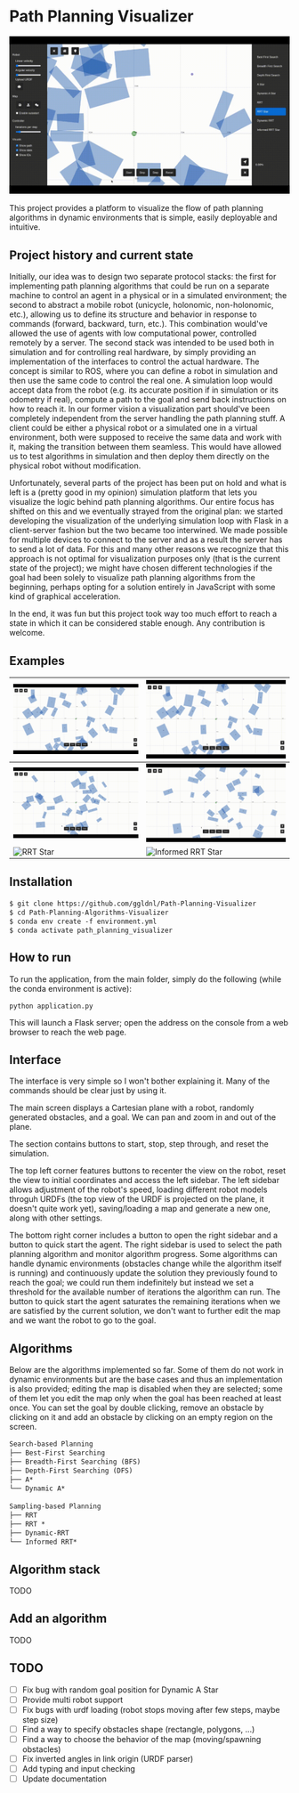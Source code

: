 # Path Planning Visualizer

![Preview](media/preview.gif)

This project provides a platform to visualize the flow of path planning algorithms in dynamic environments that is simple, easily deployable and intuitive.

## Project history and current state

Initially, our idea was to design two separate protocol stacks: the first for implementing path planning algorithms that could be run on a separate machine to control an agent in a physical or in a simulated environment; the second to abstract a mobile robot (unicycle, holonomic, non-holonomic, etc.), allowing us to define its structure and behavior in response to commands (forward, backward, turn, etc.). This combination would've allowed the use of agents with low computational power, controlled remotely by a server. The second stack was intended to be used both in simulation and for controlling real hardware, by simply providing an implementation of the interfaces to control the actual hardware. The concept is similar to ROS, where you can define a robot in simulation and then use the same code to control the real one. A simulation loop would accept data from the robot (e.g. its accurate position if in simulation or its odometry if real), compute a path to the goal and send back instructions on how to reach it. 
In our former vision a visualization part should've been completely independent from the server handling the path planning stuff. A client could be either a physical robot or a simulated one in a virtual environment, both were supposed to receive the same data and work with it, making the transition between them seamless. This would have allowed us to test algorithms in simulation and then deploy them directly on the physical robot without modification.

Unfortunately, several parts of the project has been put on hold and what is left is a (pretty good in my opinion) simulation platform that lets you visualize the logic behind path planning algorithms. Our entire focus has shifted on this and we eventually strayed from the original plan: we started developing the visualization of the underlying simulation loop with Flask in a client-server fashion but the two became too interwined. We made possible for multiple devices to connect to the server and as a result the server has to send a lot of data. For this and many other reasons we recognize that this approach is not optimal for visualization purposes only (that is the current state of the project); we might have chosen different technologies if the goal had been solely to visualize path planning algorithms from the beginning, perhaps opting for a solution entirely in JavaScript with some kind of graphical acceleration. 

In the end, it was fun but this project took way too much effort to reach a state in which it can be considered stable enough. Any contribution is welcome.

## Examples

| ![BFS](media/bfs.gif) | ![A Star](media/a_star.gif) |
|-----------------------|-----------------------------|
| ![Dynamic A Star](media/dynamic_a_star.gif) | ![RRT](media/rrt.gif) |
| ![RRT Star](media/rrt_star.gif) | ![Informed RRT Star](media/informed_rrt_star.gif) |

## Installation

    $ git clone https://github.com/ggldnl/Path-Planning-Visualizer
    $ cd Path-Planning-Algorithms-Visualizer
    $ conda env create -f environment.yml
    $ conda activate path_planning_visualizer

## How to run

To run the application, from the main folder, simply do the following (while the conda environment is active):

```
python application.py
```

This will launch a Flask server; open the address on the console from a web browser to reach the web page.

## Interface 

The interface is very simple so I won't bother explaining it. Many of the commands should be clear just by using it.

The main screen displays a Cartesian plane with a robot, randomly generated obstacles, and a goal. We can pan and zoom in and out of the plane.

The section contains buttons to start, stop, step through, and reset the simulation.

The top left corner features buttons to recenter the view on the robot, reset the view to initial coordinates and access the left sidebar. The left sidebar allows adjustment of the robot's speed, loading different robot models throguh URDFs (the top view of the URDF is projected on the plane, it doesn't quite work yet), saving/loading a map and generate a new one, along with other settings.

The bottom right corner includes a button to open the right sidebar and a button to quick start the agent. The right sidebar is used to select the path planning algorithm and monitor algorithm progress. Some algorithms can handle dynamic environments (obstacles change while the algorithm itself is running) and continuously update the solution they previously found to reach the goal; we could run them indefinitely but instead we set a threshold for the available number of iterations the algorithm can run. The button to quick start the agent saturates the remaining iterations when we are satisfied by the current solution, we don't want to further edit the map and we want the robot to go to the goal.

## Algorithms

Below are the algorithms implemented so far. Some of them do not work in dynamic environments but are the base cases and thus an implementation is also provided; editing the map is disabled when they are selected; some of them let you edit the map only when the goal has been reached at least once. You can set the goal by double clicking, remove an obstacle by clicking on it and add an obstacle by clicking on an empty region on the screen. 

```
Search-based Planning
├── Best-First Searching
├── Breadth-First Searching (BFS)
├── Depth-First Searching (DFS)
├── A*
└── Dynamic A*

Sampling-based Planning
├── RRT
├── RRT *
├── Dynamic-RRT
└── Informed RRT*
```

## Algorithm stack

TODO

## Add an algorithm

TODO

## TODO

- [ ] Fix bug with random goal position for Dynamic A Star
- [ ] Provide multi robot support
- [ ] Fix bugs with urdf loading (robot stops moving after few steps, maybe step size)
- [ ] Find a way to specify obstacles shape (rectangle, polygons, ...)
- [ ] Find a way to choose the behavior of the map (moving/spawning obstacles)
- [ ] Fix inverted angles in link origin (URDF parser)
- [ ] Add typing and input checking 
- [ ] Update documentation

